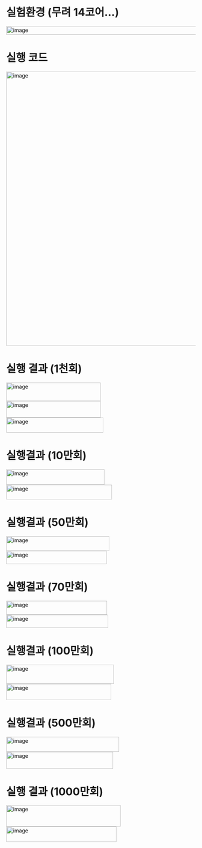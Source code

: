 # 실험환경 (무려 14코어...)
<img width="649" height="23" alt="image" src="https://github.com/user-attachments/assets/94848252-71f4-44b5-a50a-86ee114bc033" />


# 실행 코드
<img width="777" height="730" alt="image" src="https://github.com/user-attachments/assets/cbf04898-e050-4425-9a40-c0ed032ce41d" />

# 실행 결과 (1천회)
<img width="251" height="49" alt="image" src="https://github.com/user-attachments/assets/7a58d806-e1df-4327-97aa-9a5f104ea429" />
<img width="251" height="44" alt="image" src="https://github.com/user-attachments/assets/3b5af90b-2f5b-4aa5-9db7-8eef25802dfe" />
<img width="258" height="40" alt="image" src="https://github.com/user-attachments/assets/41590997-87eb-4244-afd0-8ad6f2bb7cb5" />

# 실행결과 (10만회)
<img width="261" height="41" alt="image" src="https://github.com/user-attachments/assets/350d36d8-0027-4829-b051-b2ea5adc803b" />
<img width="281" height="39" alt="image" src="https://github.com/user-attachments/assets/cd545f3f-95b4-4aeb-b0a7-604ff37a634e" />

# 실행결과 (50만회)
<img width="274" height="39" alt="image" src="https://github.com/user-attachments/assets/4cbbb944-0c66-41ca-9241-42a70c8c2502" />
<img width="267" height="35" alt="image" src="https://github.com/user-attachments/assets/f980eccb-e7e7-438e-801b-9ee6e7ce985c" />

# 실행결과 (70만회)
<img width="268" height="37" alt="image" src="https://github.com/user-attachments/assets/76abf4ba-25c5-4c62-9c9f-c09ee2a20f30" />
<img width="271" height="35" alt="image" src="https://github.com/user-attachments/assets/a341f3da-0a41-4c92-8b4b-5b49431f6d21" />


# 실행결과 (100만회)
<img width="286" height="51" alt="image" src="https://github.com/user-attachments/assets/78d8261b-7e24-46dc-b1ac-e32691e7ea58" />
<img width="279" height="43" alt="image" src="https://github.com/user-attachments/assets/b12eb4b7-5823-4ac6-80ee-112b1d27c0e4" />

# 실행결과 (500만회)
<img width="300" height="40" alt="image" src="https://github.com/user-attachments/assets/72546a04-d500-4a47-afe8-a11d65298453" />
<img width="284" height="45" alt="image" src="https://github.com/user-attachments/assets/380d3cf8-2988-4e91-95a4-6f57719c9149" />

# 실행 결과 (1000만회)
<img width="304" height="57" alt="image" src="https://github.com/user-attachments/assets/4ac9b561-410d-4b67-aa6f-85503984625d" />
<img width="293" height="41" alt="image" src="https://github.com/user-attachments/assets/8da6635a-daf5-403a-9811-bddb9bf90605" />

